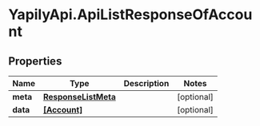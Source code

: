 # YapilyApi.ApiListResponseOfAccount

## Properties
Name | Type | Description | Notes
------------ | ------------- | ------------- | -------------
**meta** | [**ResponseListMeta**](ResponseListMeta.md) |  | [optional] 
**data** | [**[Account]**](Account.md) |  | [optional] 


